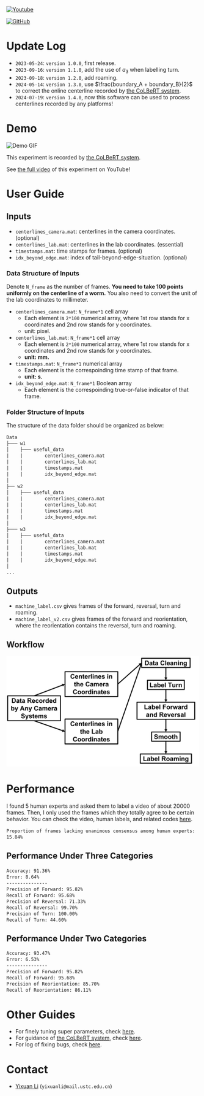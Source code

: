 [![Youtube](https://img.shields.io/badge/YouTube-Demo-red)](https://www.youtube.com/watch?v=Y0aR_9A48vo)

[![GitHub](https://img.shields.io/github/license/Wenlab/Machine_Label_of_Colbert)](https://github.com/Wenlab/Machine_Label_of_Colbert/blob/master/LICENSE)



# Update Log

* `2023-05-24`: `version 1.0.0`, first release.
* `2023-09-16`: `version 1.1.0`, add the use of $a_3$ when labelling turn.
* `2023-09-18`: `version 1.2.0`, add roaming.
* `2024-05-14`: `version 1.3.0`, use $\frac{boundary_A + boundary_B}{2}$ to correct the online centerline recorded by [the CoLBeRT system](https://github.com/samuellab/mindcontrol).
* `2024-07-19`: `version 1.4.0`, now this software can be used to process centerlines recorded by any platforms!



# Demo

![Demo GIF](/markdown_figs/demo.gif)

This experiment is recorded by [the CoLBeRT system](https://github.com/samuellab/mindcontrol).

See [the full video](https://www.youtube.com/watch?v=Y0aR_9A48vo) of this experiment on YouTube!



# User Guide

## Inputs

* `centerlines_camera.mat`: centerlines in the camera coordinates. (optional)
* `centerlines_lab.mat`: centerlines in the lab coordinates. (essential)
* `timestamps.mat`: time stamps for frames. (optional)
* `idx_beyond_edge.mat`: index of tail-beyond-edge-situation. (optional)



### Data Structure of Inputs

Denote `N_frame` as the number of frames. **You need to take 100 points uniformly on the centerline of a worm.** You also need to convert the unit of the lab coordinates to millimeter.

* `centerlines_camera.mat`: `N_frame*1` cell array
  * Each element is `2*100` numerical array, where 1st row stands for x coordinates and 2nd row stands for y coordinates.
  * unit: pixel.
* `centerlines_lab.mat`: `N_frame*1` cell array
  * Each element is `2*100` numerical array, where 1st row stands for x coordinates and 2nd row stands for y coordinates.
  * **unit: mm.**
* `timestamps.mat`: `N_frame*1` numerical array
  * Each element is the correspoinding time stamp of that frame.
  * **unit: s.**
* `idx_beyond_edge.mat`: `N_frame*1` Boolean array
  * Each element is the correspoinding true-or-false indicator of that frame.



### Folder Structure of Inputs

The structure of the data folder should be organized as below:

    Data
    ├─── w1
    │    ├─── useful_data
    |    |        centerlines_camera.mat
    |    |        centerlines_lab.mat
    |    |        timestamps.mat
    |    |        idx_beyond_edge.mat
    │	
    ├── w2
    │    ├─── useful_data
    |    |        centerlines_camera.mat
    |    |        centerlines_lab.mat
    |    |        timestamps.mat
    |    |        idx_beyond_edge.mat
    │
    ├─── w3
    │    ├─── useful_data
    |    |        centerlines_camera.mat
    |    |        centerlines_lab.mat
    |    |        timestamps.mat
    |    |        idx_beyond_edge.mat
    │
    ...



## Outputs

* `machine_label.csv` gives frames of the forward, reversal, turn and roaming.
* `machine_label_v2.csv` gives frames of the forward and reorientation, where the reorientation contains the reversal, turn and roaming.



## Workflow

![Workflow_en](markdown_figs/Workflow_en.png)

# Performance

I found 5 human experts and asked them to label a video of about 20000 frames. Then, I only used the frames which they totally agree to be certain behavior. You can check the video, human labels, and related codes [here](https://github.com/Wenlab/Auto-Worm-Behavior-Detector/tree/master/performance).

```
Proportion of frames lacking unanimous consensus among human experts: 15.84%
```

## Performance Under Three Categories

```
Accuracy: 91.36%
Error: 8.64%
---------------
Precision of Forward: 95.82%
Recall of Forward: 95.68%
Precision of Reversal: 71.33%
Recall of Reversal: 99.70%
Precision of Turn: 100.00%
Recall of Turn: 44.60%
```

##  Performance Under Two Categories

```
Accuracy: 93.47%
Error: 6.53%
---------------
Precision of Forward: 95.82%
Recall of Forward: 95.68%
Precision of Reorientation: 85.70%
Recall of Reorientation: 86.11%
```



# Other Guides

* For finely tuning super parameters, check [here](https://github.com/Wenlab/Auto-Worm-Behavior-Detector/tree/master/docs/Super_Parameters.md).
* For guidance of [the CoLBeRT system](https://github.com/samuellab/mindcontrol), check [here](https://github.com/Wenlab/Auto-Worm-Behavior-Detector/tree/master/docs/README_for_Colbert.md).
* For log of fixing bugs, check [here](https://github.com/Wenlab/Auto-Worm-Behavior-Detector/tree/master/docs/log_of_fixing_bug).



# Contact

* [Yixuan Li](https://github.com/Physics-Lee) (`yixuanli@mail.ustc.edu.cn`)
